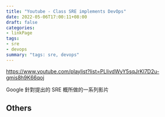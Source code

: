 ```yaml
---
title: "Youtube - Class SRE implements DevOps"
date: 2022-05-06T17:00:11+08:00
draft: false
categories:
- linkPage
tags:
- sre
- devops
summary: "tags: sre, devops"
---
```


https://www.youtube.com/playlist?list=PLIivdWyY5sqJrKl7D2u-gmis8h9K66qoj

Google 針對提出的 SRE 概所做的一系列影片


## Others
